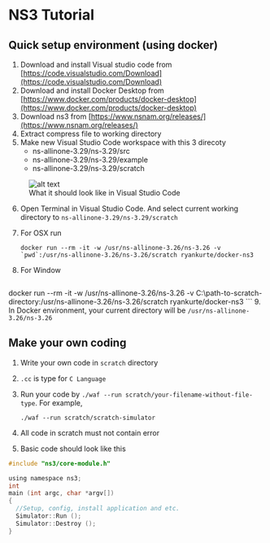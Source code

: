 # NS3 Tutorial

## Quick setup environment (using docker)
1. Download and install Visual studio code from [https://code.visualstudio.com/Download](https://code.visualstudio.com/Download)
2. Download and install Docker Desktop from [https://www.docker.com/products/docker-desktop](https://www.docker.com/products/docker-desktop)
3. Download ns3 from [https://www.nsnam.org/releases/](https://www.nsnam.org/releases/)
4. Extract compress file to working directory
5. Make new Visual Studio Code workspace with this 3 direcoty
	* ns-allinone-3.29/ns-3.29/src
	* ns-allinone-3.29/ns-3.29/example
	* ns-allinone-3.29/ns-3.29/scratch
<figure>
  <img src="img/fig01-vs-workspace.png" alt="alt text" title="my tooltip">
  <figcaption>What it should look like in Visual Studio Code</figcaption>
</figure>

6. Open Terminal in Visual Studio Code. And select current working directory to ``ns-allinone-3.29/ns-3.29/scratch``
7. For OSX run 

	```
	docker run --rm -it -w /usr/ns-allinone-3.26/ns-3.26 -v `pwd`:/usr/ns-allinone-3.26/ns-3.26/scratch ryankurte/docker-ns3
	```
8. For Window
	
	```
docker run --rm -it -w /usr/ns-allinone-3.26/ns-3.26 -v C:\path-to-scratch-directory:/usr/ns-allinone-3.26/ns-3.26/scratch ryankurte/docker-ns3
	```
9. In Docker environment, your current directory will be ``/usr/ns-allinone-3.26/ns-3.26``
	
	
## Make your own coding
1. Write your own code in ``scratch`` directory
2. ``.cc`` is type for ``C Language``
3. Run your code by ``./waf --run scratch/your-filename-without-file-type``. For example,

	```
	./waf --run scratch/scratch-simulator
	```
4. All code in scratch must not contain error
5. Basic code should look like this

```c
#include "ns3/core-module.h"

using namespace ns3;
int 
main (int argc, char *argv[])
{
  //Setup, config, install application and etc.
  Simulator::Run ();
  Simulator::Destroy ();
}

```
